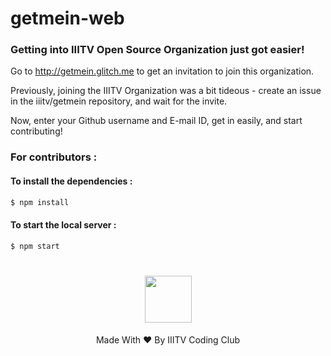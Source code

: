 
# getmein-web
### Getting into IIITV Open Source Organization just got easier!
Go to http://getmein.glitch.me to get an invitation to join this organization.

Previously, joining the IIITV Organization was a bit tideous - create an issue in the iiitv/getmein repository, and wait for the invite.

Now, enter your Github username and E-mail ID, get in easily, and start contributing!

### For contributors : 
#### To install the dependencies : 
``` sh
$ npm install
```
#### To start the local server : 
``` sh
$ npm start
```
<h1 align="center"><a href="https://www.facebook.com/iiitv.codingclub/"><img width="75px" src="https://scontent.fbom3-2.fna.fbcdn.net/v/t1.0-1/p200x200/21616257_1209956105817094_7242516145331503157_n.png?_nc_cat=0&oh=fe4af8e140f77b4284e1aa66c7c705d6&oe=5BCE16A8"></img></a>
</h1>
<p align="center">Made With ❤ By IIITV Coding Club</p>
